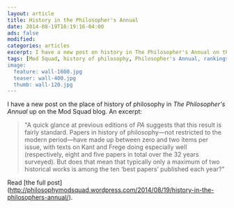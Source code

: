 ```yaml
---
layout: article
title: History in the Philosopher's Annual
date: 2014-08-19T16:19:16-04:00
ads: false
modified:
categories: articles
excerpt: I have a new post on history in The Philosopher's Annual on the Mod Squad.
tags: [Mod Squad, history of philosophy, Philosopher's Annual, rankings]
image:
  feature: wall-1600.jpg
  teaser: wall-400.jpg
  thumb: wall-120.jpg
---
```


I have a new post on the place of history of philosophy in _The Philosopher's Annual_ up on the Mod Squad blog. An excerpt:

> "A quick glance at previous editions of _PA_ suggests that this result is fairly standard. Papers in history of philosophy—not restricted to the modern period—have made up between zero and two items per issue, with texts on Kant and Frege doing especially well (respectively, eight and five papers in total over the 32 years surveyed). But does that mean that typically only a maximum of two historical works is among the ten ‘best papers’ published each year?"

Read [the full post] (http://philosophymodsquad.wordpress.com/2014/08/19/history-in-the-philosophers-annual/).